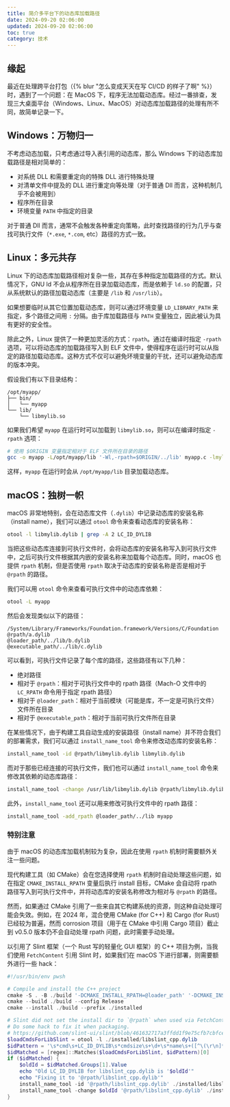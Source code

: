 ```yaml
---
title: 简介多平台下的动态库加载路径
date: 2024-09-20 02:06:00
updated: 2024-09-20 02:06:00
toc: true
category: 技术
---
```

## 缘起
最近在处理跨平台打包（{% blur "怎么变成天天在写 CI/CD 的样子了啊" %}）时，遇到了一个问题：在 MacOS 下，程序无法加载动态库。经过一番排查，发现三大桌面平台（Windows、Linux、MacOS）对动态库加载路径的处理有所不同，故简单记录一下。

## Windows：万物归一
不考虑动态加载，只考虑通过导入表引用的动态库，那么 Windows 下的动态库加载路径是相对简单的：
- 对系统 DLL 和需要重定向的特殊 DLL 进行特殊处理
- 对清单文件中提及的 DLL 进行重定向等处理（对于普通 Dll 而言，这种机制几乎不会被用到）
- 程序所在目录
- 环境变量 `PATH` 中指定的目录

对于普通 Dll 而言，通常不会触发各种重定向策略，此时查找路径的行为几乎与查找可执行文件（`*.exe`, `*.com`, etc）路径的方式一致。

## Linux：多元共存
Linux 下的动态库加载路径相对复杂一些，其存在多种指定加载路径的方式。默认情况下，GNU ld 不会从程序所在目录加载动态库，而是依赖于 `ld.so` 的配置，只从系统默认的路径加载动态库（主要是 `/lib` 和 `/usr/lib`）。

如果想要临时从其它位置加载动态库，则可以通过环境变量 `LD_LIBRARY_PATH` 来指定，多个路径之间用 `:` 分隔。由于库加载路径与 `PATH` 变量独立，因此被认为具有更好的安全性。

除此之外，Linux 提供了一种更加灵活的方式：`rpath`。通过在编译时指定 `-rpath` 选项，可以将动态库的加载路径写入到 ELF 文件中，使得程序在运行时可以从指定的路径加载动态库。这种方式不仅可以避免环境变量的干扰，还可以避免动态库的版本冲突。

假设我们有以下目录结构：
```
/opt/myapp/
├── bin/
│   └── myapp
└── lib/
    └── libmylib.so
```

如果我们希望 `myapp` 在运行时可以加载到 `libmylib.so`，则可以在编译时指定 `-rpath` 选项：
```bash
# 使用 $ORIGIN 变量指定相对于 ELF 文件所在目录的路径
gcc -o myapp -L/opt/myapp/lib '-Wl,-rpath=$ORIGIN/../lib' myapp.c -lmylib
```

这样，`myapp` 在运行时会从 `/opt/myapp/lib` 目录加载动态库。

## macOS：独树一帜
macOS 非常地特别，会在动态库文件（`.dylib`）中记录动态库的安装名称（install name），我们可以通过 `otool` 命令来查看动态库的安装名称：
```bash
otool -l libmylib.dylib | grep -A 2 LC_ID_DYLIB
```

当把这些动态库连接到可执行文件时，会将动态库的安装名称写入到可执行文件中，之后可执行文件根据其内嵌的安装名称来加载每个动态库。同时，macOS 也提供 `rpath` 机制，但是否使用 `rpath` 取决于动态库的安装名称是否是相对于 `@rpath` 的路径。

我们可以用 `otool` 命令来查看可执行文件中的动态库依赖：
```bash
otool -L myapp
```

然后会发现类似以下的路径：
```
/System/Library/Frameworks/Foundation.framework/Versions/C/Foundation
@rpath/a.dylib
@loader_path/../lib/b.dylib
@executable_path/../lib/c.dylib
```

可以看到，可执行文件记录了每个库的路径，这些路径有以下几种：
- 绝对路径
- 相对于 `@rpath`：相对于可执行文件中的 rpath 路径（Mach-O 文件中的 `LC_RPATH` 命令用于指定 rpath 路径）
- 相对于 `@loader_path`：相对于当前模块（可能是库，不一定是可执行文件）文件所在目录
- 相对于 `@executable_path`：相对于当前可执行文件所在目录

在某些情况下，由于构建工具自动生成的安装路径（install name）并不符合我们的部署需求，我们可以通过 `install_name_tool` 命令来修改动态库的安装名称：
```bash
install_name_tool -id @rpath/libmylib.dylib libmylib.dylib
```

而对于那些已经连接的可执行文件，我们也可以通过 `install_name_tool` 命令来修改其依赖的动态库路径：
```bash
install_name_tool -change /usr/lib/libmylib.dylib @rpath/libmylib.dylib myapp
```

此外，`install_name_tool` 还可以用来修改可执行文件中的 rpath 路径：
```bash
install_name_tool -add_rpath @loader_path/../lib myapp
```

### 特别注意
由于 macOS 的动态库加载机制较为复杂，因此在使用 `rpath` 机制时需要额外关注一些问题。

现代构建工具（如 CMake）会在您选择使用 `rpath` 机制时自动处理这些问题，如在指定 `CMAKE_INSTALL_RPATH` 变量后执行 install 目标，CMake 会自动将 rpath 路径写入到可执行文件中，并将动态库的安装名称修改为相对与 `@rpath` 的路径。

然而，如果通过 CMake 引用了一些来自其它构建系统的资源，则这种自动处理可能会失效。例如，在 2024 年，混合使用 CMake (for C++) 和 Cargo (for Rust) 已经较为普遍，然而 corrosion 项目（用于在 CMake 中引用 Cargo 项目）截止到 v0.5.0 版本仍不会自动处理 rpath 问题，此时需要手动处理。

以引用了 Slint 框架（一个 Rust 写的轻量化 GUI 框架）的 C++ 项目为例，当我们使用 `FetchContent` 引用 Slint 时，如果我们在 macOS 下进行部署，则需要额外进行一些 hack：
```powershell
#!/usr/bin/env pwsh

# Compile and install the C++ project
cmake -S . -B ./build '-DCMAKE_INSTALL_RPATH=@loader_path' '-DCMAKE_INSTALL_LIBDIR=.' '-DCMAKE_INSTALL_BINDIR=.'
cmake --build ./build --config Release
cmake --install ./build --prefix ./installed

# Slint did not set the install dir to `@rpath` when used via FetchContent.
# Do some hack to fix it when packaging.
# https://github.com/slint-ui/slint/blob/461632717a3ffdd1f9e75cfb7cbfce0763dc0129/api/cpp/CMakeLists.txt#L145
$loadCmdsForLibSlint = otool -l ./installed/libslint_cpp.dylib
$idPattern = '\s*cmd\s+LC_ID_DYLIB\s*cmdsize\s+\d+\s*name\s+([^\(\r\n]*?)\s+\(offset \d+\)'
$idMatched = [regex]::Matches($loadCmdsForLibSlint, $idPattern)[0]
if ($idMatched) {
    $oldId = $idMatched.Groups[1].Value
    echo "Old LC_ID_DYLIB for libslint_cpp.dylib is '$oldId'"
    echo "Fixing it to '@rpath/libslint_cpp.dylib'"
    install_name_tool -id '@rpath/libslint_cpp.dylib' ./installed/libslint_cpp.dylib
    install_name_tool -change $oldId '@rpath/libslint_cpp.dylib' ./installed/myapp
}
```

